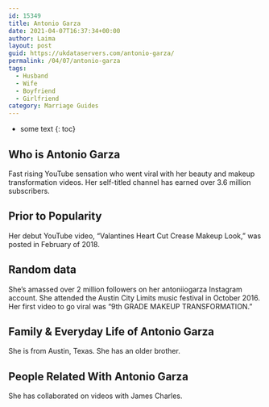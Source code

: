 ```yaml
---
id: 15349
title: Antonio Garza
date: 2021-04-07T16:37:34+00:00
author: Laima
layout: post
guid: https://ukdataservers.com/antonio-garza/
permalink: /04/07/antonio-garza
tags:
  - Husband
  - Wife
  - Boyfriend
  - Girlfriend
category: Marriage Guides
---
```


* some text
{: toc}


## Who is Antonio Garza
                  
                  
                  
Fast rising YouTube sensation who went viral with her beauty and makeup transformation videos. Her self-titled channel has earned over 3.6 million subscribers. 
                  
              
            
              
            
                
                
                
## Prior to Popularity
                  
                  
                  
Her debut YouTube video, &#8220;Valantines Heart Cut Crease Makeup Look,&#8221; was posted in February of 2018. 
                  
              
            
              
            
                
                
                
## Random data
                  
                  
                  
She&#8217;s amassed over 2 million followers on her antoniiogarza Instagram account. She attended the Austin City Limits music festival in October 2016. Her first video to go viral was &#8220;9th GRADE MAKEUP TRANSFORMATION.&#8221; 
                  
              
            
              
            
                
                
                
## Family & Everyday Life of Antonio Garza
                  
                  
                  
She is from Austin, Texas. She has an older brother. 
                  
              
            
              
            
                
                
                
## People Related With Antonio Garza
                  
                  
                  
She has collaborated on videos with James Charles. 
                  
              
            
              
            
                
              
            
              
              
            
            
              
            
          
          
          